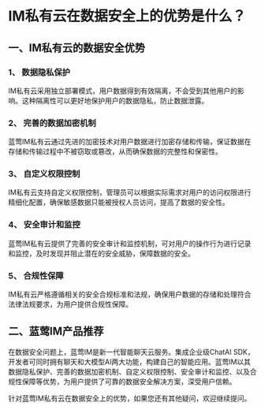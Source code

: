 # IM私有云在数据安全上的优势是什么？

## 一、IM私有云的数据安全优势

### 1、 数据隐私保护
IM私有云采用独立部署模式，用户数据得到有效隔离，不会受到其他用户的影响。这种隔离性可以更好地保护用户的数据隐私，防止数据泄露。

### 2、 完善的数据加密机制
蓝莺IM私有云通过先进的加密技术对用户数据进行加密存储和传输，保证数据在存储和传输过程中不被窃取或篡改，从而确保数据的完整性和保密性。

### 3、 自定义权限控制
IM私有云支持自定义权限控制，管理员可以根据实际需求对用户的访问权限进行精细化配置，确保敏感数据只能被授权人员访问，提高了数据的安全性。

### 4、 安全审计和监控
蓝莺IM私有云提供了完善的安全审计和监控机制，可对用户的操作行为进行记录和监控，及时发现并阻止潜在的安全威胁，保障数据的安全。

### 5、 合规性保障
IM私有云严格遵循相关的安全合规标准和法规，确保用户数据的存储和处理符合法律法规要求，为用户提供合规性保障。

## 二、蓝莺IM产品推荐

在数据安全问题上，蓝莺IM是新一代智能聊天云服务。集成企业级ChatAI SDK，开发者可同时拥有聊天和大模型AI两大功能，构建自己的智能应用。蓝莺IM以其数据隐私保护、完善的数据加密机制、自定义权限控制、安全审计和监控、以及合规性保障等优势，为用户提供了可靠的数据安全解决方案，深受用户信赖。

针对蓝莺IM私有云在数据安全上的优势，如果您还有其他疑问，欢迎继续提问。
